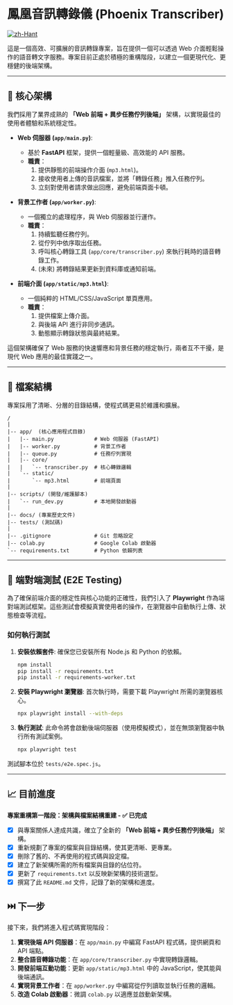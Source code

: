 # 鳳凰音訊轉錄儀 (Phoenix Transcriber)

[![zh-Hant](https://img.shields.io/badge/language-繁體中文-blue.svg)](README.md)

這是一個高效、可擴展的音訊轉錄專案，旨在提供一個可以透過 Web 介面輕鬆操作的語音轉文字服務。專案目前正處於積極的重構階段，以建立一個更現代化、更穩健的後端架構。

---

## 🚀 核心架構

我們採用了業界成熟的 **「Web 前端 + 異步任務佇列後端」** 架構，以實現最佳的使用者體驗和系統穩定性。

*   **Web 伺服器 (`app/main.py`)**:
    *   基於 **FastAPI** 框架，提供一個輕量級、高效能的 API 服務。
    *   **職責**：
        1.  提供靜態的前端操作介面 (`mp3.html`)。
        2.  接收使用者上傳的音訊檔案，並將「轉錄任務」推入任務佇列。
        3.  立刻對使用者請求做出回應，避免前端頁面卡頓。

*   **背景工作者 (`app/worker.py`)**:
    *   一個獨立的處理程序，與 Web 伺服器並行運作。
    *   **職責**：
        1.  持續監聽任務佇列。
        2.  從佇列中依序取出任務。
        3.  呼叫核心轉錄工具 (`app/core/transcriber.py`) 來執行耗時的語音轉錄工作。
        4.  (未來) 將轉錄結果更新到資料庫或通知前端。

*   **前端介面 (`app/static/mp3.html`)**:
    *   一個純粹的 HTML/CSS/JavaScript 單頁應用。
    *   **職責**：
        1.  提供檔案上傳介面。
        2.  與後端 API 進行非同步通訊。
        3.  動態顯示轉錄狀態與最終結果。

這個架構確保了 Web 服務的快速響應和背景任務的穩定執行，兩者互不干擾，是現代 Web 應用的最佳實踐之一。

---

## 📁 檔案結構

專案採用了清晰、分層的目錄結構，使程式碼更易於維護和擴展。

```
/
|
|-- app/  (核心應用程式目錄)
|   |-- main.py             # Web 伺服器 (FastAPI)
|   |-- worker.py           # 背景工作者
|   |-- queue.py            # 任務佇列實現
|   |-- core/
|   |   `-- transcriber.py  # 核心轉錄邏輯
|   `-- static/
|       `-- mp3.html        # 前端頁面
|
|-- scripts/ (開發/維護腳本)
|   `-- run_dev.py          # 本地開發啟動器
|
|-- docs/ (專案歷史文件)
|-- tests/ (測試碼)
|
|-- .gitignore              # Git 忽略設定
|-- colab.py                # Google Colab 啟動器
`-- requirements.txt        # Python 依賴列表
```

---

## 🧪 端對端測試 (E2E Testing)

為了確保前端介面的穩定性與核心功能的正確性，我們引入了 **Playwright** 作為端對端測試框架。這些測試會模擬真實使用者的操作，在瀏覽器中自動執行上傳、狀態檢查等流程。

### 如何執行測試

1.  **安裝依賴套件**:
    確保您已安裝所有 Node.js 和 Python 的依賴。
    ```bash
    npm install
    pip install -r requirements.txt
    pip install -r requirements-worker.txt
    ```

2.  **安裝 Playwright 瀏覽器**:
    首次執行時，需要下載 Playwright 所需的瀏覽器核心。
    ```bash
    npx playwright install --with-deps
    ```

3.  **執行測試**:
    此命令將會啟動後端伺服器（使用模擬模式），並在無頭瀏覽器中執行所有測試案例。
    ```bash
    npx playwright test
    ```

測試腳本位於 `tests/e2e.spec.js`。

---

## 📈 目前進度

**專案重構第一階段：架構與檔案結構重建 - ✅ 已完成**

*   [x] 與專案關係人達成共識，確立了全新的 **「Web 前端 + 異步任務佇列後端」** 架構。
*   [x] 重新規劃了專案的檔案與目錄結構，使其更清晰、更專業。
*   [x] 刪除了舊的、不再使用的程式碼與設定檔。
*   [x] 建立了新架構所需的所有檔案與目錄的佔位符。
*   [x] 更新了 `requirements.txt` 以反映新架構的技術選型。
*   [x] 撰寫了此 `README.md` 文件，記錄了新的架構和進度。

## ⏭️ 下一步

接下來，我們將進入程式碼實現階段：

1.  **實現後端 API 伺服器**：在 `app/main.py` 中編寫 FastAPI 程式碼，提供網頁和 API 端點。
2.  **整合語音轉錄功能**：在 `app/core/transcriber.py` 中實現轉錄邏輯。
3.  **開發前端互動功能**：更新 `app/static/mp3.html` 中的 JavaScript，使其能與後端通訊。
4.  **實現背景工作者**：在 `app/worker.py` 中編寫從佇列讀取並執行任務的邏輯。
5.  **改造 Colab 啟動器**：微調 `colab.py` 以適應並啟動新架構。
